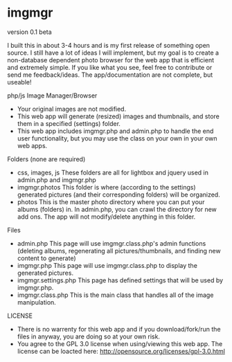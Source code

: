 imgmgr
======

version 0.1 beta

I built this in about 3-4 hours and is my first release of something open source. I still
have a lot of ideas I will implement, but my goal is to create a non-database dependent 
photo browser for the web app that is efficient and extremely simple. If you like what you
see, feel free to contribute or send me feedback/ideas. The app/documentation are not 
complete, but useable!

php/js Image Manager/Browser
- 	Your original images are not modified.
- 	This web app will generate (resized) images and thumbnails, and store them in a 
	specified (settings) folder.
-	This web app includes imgmgr.php and admin.php to handle the end user functionality,
	but you may use the class on your own in your own web apps.

Folders (none are required)
-	css, images, js
	These folders are all for lightbox and jquery used in admin.php and imgmgr.php
-	imgmgr.photos
	This folder is where (according to the settings) generated pictures (and their 
	corresponding folders) will be organized.
-	photos
	This is the master photo directory where you can put your albums (folders) in. In 
	admin.php, you can crawl the directory for new add ons. The app will not modify/delete
	anything in this folder.
	
Files
-	admin.php
	This page will use imgmgr.class.php's admin functions (deleting albums, regenerating
	all pictures/thumbnails, and finding new content to generate)
-	imgmgr.php
	This page will use imgmgr.class.php to display the generated pictures.
-	imgmgr.settings.php
	This page has defined settings that will be used by imgmgr.php. 
-	imgmgr.class.php
	This is the main class that handles all of the image manipulation. 

LICENSE
-	There is no warrenty for this web app and if you download/fork/run the files in anyway, you are doing so at your own risk.
-	You agree to the GPL 3.0 license when using/viewing this web app. The license can be loacted here: http://opensource.org/licenses/gpl-3.0.html
	